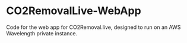 # CO2RemovalLive-WebApp
Code for the web app for CO2Removal.live, designed to run on an AWS Wavelength private instance.
